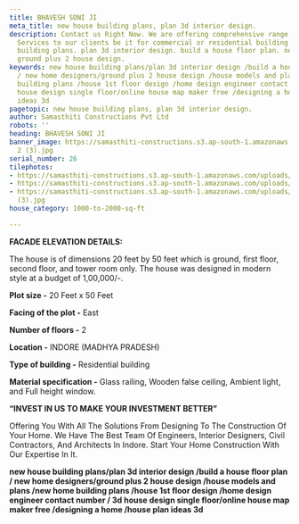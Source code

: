 ```yaml
---
title: BHAVESH SONI JI
meta_title: new house building plans, plan 3d interior design.
description: Contact us Right Now. We are offering comprehensive range Civil Construction
  Services to our clients be it for commercial or residential building. new house
  building plans. plan 3d interior design. build a house floor plan. new home designers.
  ground plus 2 house design.
keywords: new house building plans/plan 3d interior design /build a house floor plan
  / new home designers/ground plus 2 house design /house models and plans /new home
  building plans /house 1st floor design /home design engineer contact number / 3d
  house design single floor/online house map maker free /designing a home /house plan
  ideas 3d
pagetopic: new house building plans, plan 3d interior design.
author: Samasthiti Constructions Pvt Ltd
robots: ''
heading: BHAVESH SONI JI
banner_image: https://samasthiti-constructions.s3.ap-south-1.amazonaws.com/uploads/elevation
  2 (3).jpg
serial_number: 26
tilephotos:
- https://samasthiti-constructions.s3.ap-south-1.amazonaws.com/uploads/4._5 - Photo.jpg
- https://samasthiti-constructions.s3.ap-south-1.amazonaws.com/uploads/4._4 - Photo.jpg
- https://samasthiti-constructions.s3.ap-south-1.amazonaws.com/uploads/elevation 2
  (3).jpg
house_category: 1000-to-2000-sq-ft

---
```

**FACADE ELEVATION DETAILS:**

The house is of dimensions 20 feet by 50 feet which is ground, first floor, second floor, and tower room only. The house was designed in modern style at a budget of 1,00,000/-.

**Plot size -** 20 Feet x 50 Feet

**Facing of the plot -** East

**Number of floors -** 2

**Location -** INDORE (MADHYA PRADESH)

**Type of building -** Residential building

**Material specification -** Glass railing, Wooden false ceiling, Ambient light, and Full height window.

**“INVEST IN US TO MAKE YOUR INVESTMENT BETTER”**

Offering You With All The Solutions From Designing To The Construction Of Your Home. We Have The Best Team Of Engineers, Interior Designers, Civil Contractors, And Architects In Indore. Start Your Home Construction With Our Expertise In It.

**new house building plans/plan 3d interior design /build a house floor plan / new home designers/ground plus 2 house design /house models and plans /new home building plans /house 1st floor design /home design engineer contact number / 3d house design single floor/online house map maker free /designing a home /house plan ideas 3d**